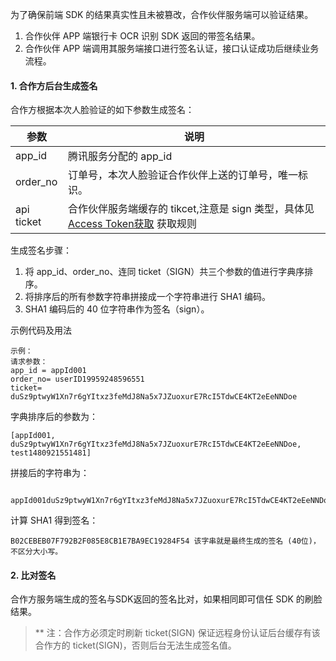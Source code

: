 
为了确保前端 SDK 的结果真实性且未被篡改，合作伙伴服务端可以验证结果。
1. 合作伙伴 APP 端银行卡 OCR 识别 SDK 返回的带签名结果。
2. 合作伙伴 APP 端调用其服务端接口进行签名认证，接口认证成功后继续业务流程。

#### 1. 合作方后台生成签名 ####
合作方根据本次人脸验证的如下参数生成签名：

参数 | 说明
---|--- 
app_id |腾讯服务分配的 app_id 
order_no	| 订单号，本次人脸验证合作伙伴上送的订单号，唯一标识。
api ticket	|合作伙伴服务端缓存的 tikcet,注意是 sign 类型，具体见 [Access Token获取](/document/product/295/10118?=cn) 获取规则
生成签名步骤：
1. 将 app_id、order_no、连同 ticket（SIGN）共三个参数的值进行字典序排序。
2. 将排序后的所有参数字符串拼接成一个字符串进行 SHA1 编码。
3. SHA1 编码后的 40 位字符串作为签名（sign）。

示例代码及用法
```
示例：
请求参数：
app_id = appId001
order_no= userID19959248596551
ticket= duSz9ptwyW1Xn7r6gYItxz3feMdJ8Na5x7JZuoxurE7RcI5TdwCE4KT2eEeNNDoe
```

字典排序后的参数为：
```
[appId001, duSz9ptwyW1Xn7r6gYItxz3feMdJ8Na5x7JZuoxurE7RcI5TdwCE4KT2eEeNNDoe, test1480921551481]
```
拼接后的字符串为：
```
 appId001duSz9ptwyW1Xn7r6gYItxz3feMdJ8Na5x7JZuoxurE7RcI5TdwCE4KT2eEeNNDoetest1480921551481
```
计算 SHA1 得到签名：
```
B02CEBEB07F792B2F085E8CB1E7BA9EC19284F54 该字串就是最终生成的签名 (40位)，不区分大小写。
```

#### 2. 比对签名
  合作方服务端生成的签名与SDK返回的签名比对，如果相同即可信任 SDK 的刷脸结果。
> ** 注：合作方必须定时刷新 ticket(SIGN) 保证远程身份认证后台缓存有该合作方的 ticket(SIGN)，否则后台无法生成签名值。

